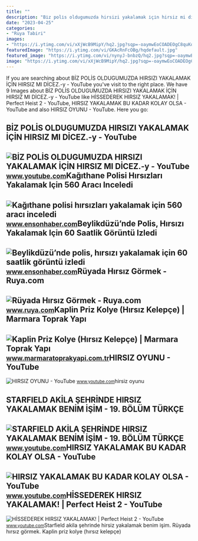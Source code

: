 ```yaml
---
title: ""
description: "Bi̇z poli̇s oldugumuzda hirsizi yakalamak i̇çi̇n hirsiz mi di̇cez.-y"
date: "2023-04-25"
categories:
- "Ruya Tabiri"
images:
- "https://i.ytimg.com/vi/xXjWcB9MipY/hq2.jpg?sqp=-oaymwEoCOADEOgC8quKqQMcGADwAQH4Ac4FgAKACooCDAgAEAEYZSBYKFUwDw==&amp;rs=AOn4CLDz168_eJ83mEP32R9Q9D6tS6iIrA"
featuredImage: "https://i.ytimg.com/vi/GKAcRnFcOBg/hqdefault.jpg"
featured_image: "https://i.ytimg.com/vi/nynyJ-bnbzQ/hq2.jpg?sqp=-oaymwEoCOADEOgC8quKqQMcGADwAQH4AbYIgAKAD4oCDAgAEAEYXSBdKF0wDw==&amp;rs=AOn4CLDFFBVQLQP2NSJ5M_3zcMcdPXj05g"
image: "https://i.ytimg.com/vi/xXjWcB9MipY/hq2.jpg?sqp=-oaymwEoCOADEOgC8quKqQMcGADwAQH4Ac4FgAKACooCDAgAEAEYZSBYKFUwDw==&amp;rs=AOn4CLDz168_eJ83mEP32R9Q9D6tS6iIrA"
---
```


If you are searching about BİZ POLİS OLDUGUMUZDA HIRSIZI YAKALAMAK İÇİN HIRSIZ MI DİCEZ.-y - YouTube you've visit to the right place. We have 9 Images about BİZ POLİS OLDUGUMUZDA HIRSIZI YAKALAMAK İÇİN HIRSIZ MI DİCEZ.-y - YouTube like HİSSEDEREK HIRSIZ YAKALAMAK! | Perfect Heist 2 - YouTube, HIRSIZ YAKALAMAK BU KADAR KOLAY OLSA - YouTube and also HIRSIZ OYUNU - YouTube. Here you go:

BİZ POLİS OLDUGUMUZDA HIRSIZI YAKALAMAK İÇİN HIRSIZ MI DİCEZ.-y - YouTube
-------------------------------------------------------------------------

 ![BİZ POLİS OLDUGUMUZDA HIRSIZI YAKALAMAK İÇİN HIRSIZ MI DİCEZ.-y - YouTube](https://i.ytimg.com/vi/xXjWcB9MipY/hq2.jpg?sqp=-oaymwEoCOADEOgC8quKqQMcGADwAQH4Ac4FgAKACooCDAgAEAEYZSBYKFUwDw==&rs=AOn4CLDz168_eJ83mEP32R9Q9D6tS6iIrA) <small>www.youtube.com</small>Kağıthane Polisi Hırsızları Yakalamak Için 560 Aracı Inceledi
-------------------------------------------------------------

 ![Kağıthane polisi hırsızları yakalamak için 560 aracı inceledi](https://icdn.ensonhaber.com/crop/703x395-85/resimler/diger/kok/2021/10/25/hirsiz_1118.jpg) <small>www.ensonhaber.com</small>Beylikdüzü’nde Polis, Hırsızı Yakalamak Için 60 Saatlik Görüntü Izledi
----------------------------------------------------------------------

 ![Beylikdüzü’nde polis, hırsızı yakalamak için 60 saatlik görüntü izledi](https://icdn.ensonhaber.com/crop/703x395-85/resimler/diger/kok/2021/04/13/hirsiz_603.jpg) <small>www.ensonhaber.com</small>Rüyada Hırsız Görmek - Ruya.com
-------------------------------

 ![Rüyada Hırsız Görmek - Ruya.com](https://www.ruya.com/wp-content/uploads/hirsiz_yakalayan_polise_super_tesvik_geliyor13864795970_h1103346.jpg) <small>www.ruya.com</small>Kaplin Priz Kolye (Hırsız Kelepçe) | Marmara Toprak Yapı
--------------------------------------------------------

 ![Kaplin Priz Kolye (Hırsız Kelepçe) | Marmara Toprak Yapı](https://marmaratoprak0com0tr.s3.eu-central-1.amazonaws.com/wp-content/uploads/2021/12/02112457/mt_kaplin_ek_parcalari_pvc_priz_kolye_hirsiz_kelepce1-min.png) <small>www.marmaratoprakyapi.com.tr</small>HIRSIZ OYUNU - YouTube
----------------------

 ![HIRSIZ OYUNU - YouTube](https://i.ytimg.com/vi/PiIbwVVqnKw/maxresdefault.jpg) <small>www.youtube.com</small>hirsiz oyunu

STARFIELD AKİLA ŞEHRİNDE HIRSIZ YAKALAMAK BENİM İŞİM - 19. BÖLÜM TÜRKÇE
-----------------------------------------------------------------------

 ![STARFIELD AKİLA ŞEHRİNDE HIRSIZ YAKALAMAK BENİM İŞİM - 19. BÖLÜM TÜRKÇE](https://i.ytimg.com/vi/GKAcRnFcOBg/hqdefault.jpg) <small>www.youtube.com</small>HIRSIZ YAKALAMAK BU KADAR KOLAY OLSA - YouTube
----------------------------------------------

 ![HIRSIZ YAKALAMAK BU KADAR KOLAY OLSA - YouTube](https://i.ytimg.com/vi/nynyJ-bnbzQ/hq2.jpg?sqp=-oaymwEoCOADEOgC8quKqQMcGADwAQH4AbYIgAKAD4oCDAgAEAEYXSBdKF0wDw==&rs=AOn4CLDFFBVQLQP2NSJ5M_3zcMcdPXj05g) <small>www.youtube.com</small>HİSSEDEREK HIRSIZ YAKALAMAK! | Perfect Heist 2 - YouTube
--------------------------------------------------------

 ![HİSSEDEREK HIRSIZ YAKALAMAK! | Perfect Heist 2 - YouTube](https://i.ytimg.com/vi/bSwExmqZcMs/maxresdefault.jpg) <small>www.youtube.com</small>Starfield aki̇la şehri̇nde hirsiz yakalamak beni̇m i̇şi̇m. Rüyada hırsız görmek. Kaplin priz kolye (hırsız kelepçe)

